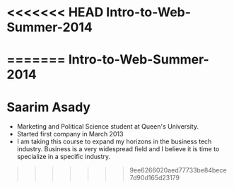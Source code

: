 <<<<<<< HEAD
Intro-to-Web-Summer-2014
========================

=======
Intro-to-Web-Summer-2014
========================

Saarim Asady
============

- Marketing and Political Science student at Queen's University.
- Started first company in March 2013 
- I am taking this course to expand my horizons in the business tech industry. Business is a very widespread field and I believe it is time to specialize in a specific industry. 
>>>>>>> 9ee6266020aed77733be84bece7d90d165d23179
